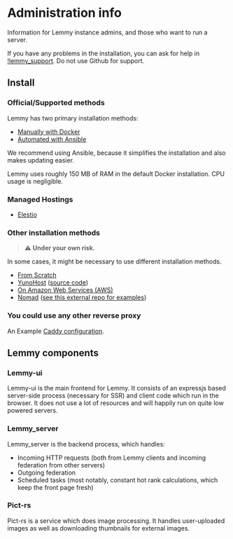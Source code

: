 # Administration info

Information for Lemmy instance admins, and those who want to run a server.

If you have any problems in the installation, you can ask for help in [!lemmy_support](https://lemmy.ml/c/lemmy_support). Do not use Github for support.

## Install

### Official/Supported methods

Lemmy has two primary installation methods:

- [Manually with Docker](install_docker.md)
- [Automated with Ansible](install_ansible.md)

We recommend using Ansible, because it simplifies the installation and also makes updating easier.

Lemmy uses roughly 150 MB of RAM in the default Docker installation. CPU usage is negligible.

### Managed Hostings

- [Elestio](https://elest.io/open-source/lemmy)

### Other installation methods

> ⚠️ **Under your own risk.**

In some cases, it might be necessary to use different installation methods.

- [From Scratch](from_scratch.md)
- [YunoHost](https://install-app.yunohost.org/?app=lemmy) ([source code](https://github.com/YunoHost-Apps/lemmy_ynh))
- [On Amazon Web Services (AWS)](on_aws.md)
- [Nomad](https://www.nomadproject.io/) ([see this external repo for examples](https://github.com/Cottand/lemmy-on-nomad-examples))

### You could use any other reverse proxy

An Example [Caddy configuration](caddy.md).

## Lemmy components

### Lemmy-ui

Lemmy-ui is the main frontend for Lemmy. It consists of an expressjs based server-side process (necessary for SSR) and client code which run in the browser. It does not use a lot of resources and will happily run on quite low powered servers.

### Lemmy_server

Lemmy_server is the backend process, which handles:

- Incoming HTTP requests (both from Lemmy clients and incoming federation from other servers)
- Outgoing federation
- Scheduled tasks (most notably, constant hot rank calculations, which keep the front page fresh)

### Pict-rs

Pict-rs is a service which does image processing. It handles user-uploaded images as well as downloading thumbnails for external images.
